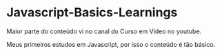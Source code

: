 # Javascript-Basics-Learnings
Maior parte do conteúdo vi no canal do Curso em Vídeo no youtube.

Meus primeiros estudos em Javascript, por isso o conteúdo é tão básico.
